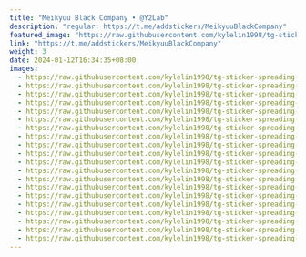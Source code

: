 ```yaml
---
title: "Meikyuu Black Company • @Y2Lab"
description: "regular: https://t.me/addstickers/MeikyuuBlackCompany"
featured_image: "https://raw.githubusercontent.com/kylelin1998/tg-sticker-spreading-worldwide-images/main/img/f586317c-db8f-4a28-bb93-6bc0b84e374e.jpg"
link: "https://t.me/addstickers/MeikyuuBlackCompany"
weight: 3
date: 2024-01-12T16:34:35+08:00
images:
  - https://raw.githubusercontent.com/kylelin1998/tg-sticker-spreading-worldwide-images/main/img/f586317c-db8f-4a28-bb93-6bc0b84e374e.jpg
  - https://raw.githubusercontent.com/kylelin1998/tg-sticker-spreading-worldwide-images/main/img/711c4e6b-eab5-461a-945a-68c796909775.jpg
  - https://raw.githubusercontent.com/kylelin1998/tg-sticker-spreading-worldwide-images/main/img/860fa2ce-0b9e-425a-b98c-529a999b5de6.jpg
  - https://raw.githubusercontent.com/kylelin1998/tg-sticker-spreading-worldwide-images/main/img/b56929c6-e9e4-4473-8cfc-45e3f330afa9.jpg
  - https://raw.githubusercontent.com/kylelin1998/tg-sticker-spreading-worldwide-images/main/img/dc036408-2e3e-4796-9675-cfc3f2704dd8.jpg
  - https://raw.githubusercontent.com/kylelin1998/tg-sticker-spreading-worldwide-images/main/img/da469b0c-c6dd-40e3-a381-98c16d007614.jpg
  - https://raw.githubusercontent.com/kylelin1998/tg-sticker-spreading-worldwide-images/main/img/dfcea1ed-0e34-4cdc-a634-050ca19a8801.jpg
  - https://raw.githubusercontent.com/kylelin1998/tg-sticker-spreading-worldwide-images/main/img/ca04fbef-290b-4efa-9059-9ae3d4536ec3.jpg
  - https://raw.githubusercontent.com/kylelin1998/tg-sticker-spreading-worldwide-images/main/img/ff1dff4b-0d19-46b8-bd7e-36cb542ae156.jpg
  - https://raw.githubusercontent.com/kylelin1998/tg-sticker-spreading-worldwide-images/main/img/0bc853fb-6d8a-451e-80d2-2281c1efd8ff.jpg
  - https://raw.githubusercontent.com/kylelin1998/tg-sticker-spreading-worldwide-images/main/img/c4e00bf6-c88c-4bb5-89c8-0c3aad4ade4c.jpg
  - https://raw.githubusercontent.com/kylelin1998/tg-sticker-spreading-worldwide-images/main/img/ee522821-1c05-4849-a9fd-2fc3df4e7efe.jpg
  - https://raw.githubusercontent.com/kylelin1998/tg-sticker-spreading-worldwide-images/main/img/c6888fa8-989b-4465-8519-016657c550c0.jpg
  - https://raw.githubusercontent.com/kylelin1998/tg-sticker-spreading-worldwide-images/main/img/9f442845-4016-4f12-aea3-0e31d61b9934.jpg
  - https://raw.githubusercontent.com/kylelin1998/tg-sticker-spreading-worldwide-images/main/img/88a9d51a-0ef8-4251-9374-ccdb5c0311f4.jpg
  - https://raw.githubusercontent.com/kylelin1998/tg-sticker-spreading-worldwide-images/main/img/333b0109-2283-4feb-9916-6aefce5aa927.jpg
  - https://raw.githubusercontent.com/kylelin1998/tg-sticker-spreading-worldwide-images/main/img/5de75185-de0c-4fe9-8f80-2010701945ea.jpg
  - https://raw.githubusercontent.com/kylelin1998/tg-sticker-spreading-worldwide-images/main/img/3ca74af9-e12c-44b0-8412-24b4ce5d21a5.jpg
  - https://raw.githubusercontent.com/kylelin1998/tg-sticker-spreading-worldwide-images/main/img/2ed50cc7-a51d-4d0b-b6d2-52f5dec3af30.jpg
  - https://raw.githubusercontent.com/kylelin1998/tg-sticker-spreading-worldwide-images/main/img/e30e1e4c-84ae-4b83-9c85-2a0d163eb527.jpg
---
```

